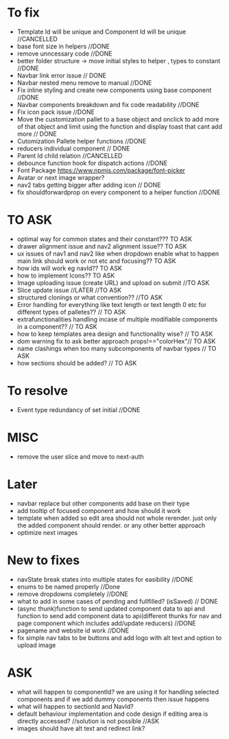 # To fix

- Template Id will be unique and Component Id will be unique //CANCELLED
- base font size in helpers //DONE
- remove unncessary code //DONE
- better folder structure -> move initial styles to helper , types to constant //DONE
- Navbar link error issue // DONE
- Navbar nested menu remove to manual //DONE
- Fix inline styling and create new components using base component //DONE
- Navbar components breakdown and fix code readability //DONE
- Fix icon pack issue //DONE
- Move the customization pallet to a base object and onclick to add more of that object and limit using the function and display toast that cant add more // DONE
- Cutomization Pallete helper functions //DONE
- reducers individual component // DONE
- Parent Id child relation //CANCELLED
- debounce function hook for dispatch actions //DONE
- Font Package https://www.npmjs.com/package/font-picker
- Avatar or next image wrapper?
- nav2 tabs getting bigger after adding icon // DONE
- fix shouldforwardprop on every component to a helper function //DONE

# TO ASK

- optimal way for common states and their constant??? TO ASK
- drawer alignment issue and nav2 alignment issue?? TO ASK
- ux issues of nav1 and nav2 like when dropdown enable what to happen main link should work or not etc and focusing?? TO ASK
- how ids will work eg navId?? TO ASK
- how to implement Icons?? TO ASK
- Image uploading issue (create URL) and upload on submit //TO ASK
- Slice update issue //LATER //TO ASK
- structured clonings or what convention?? //TO ASK
- Error handling for everything like text length or text length 0 etc for different types of palletes?? // TO ASK
- extrafunctionalities handling incase of multiple modifiable components in a component?? // TO ASK
- how to keep templates area design and functionality wise? // TO ASK
- dom warning fix to ask better approach props!=="colorHex"// TO ASK
- name clashings when too many subcomponents of navbar types // TO ASK
- how sections should be added? // TO ASK

# To resolve

- Event type redundancy of set initial //DONE

# MISC

- remove the user slice and move to next-auth

# Later

- navbar replace but other components add base on their type
- add tooltip of focused component and how should it work
- template when added so edit area should not whole rerender. just only the added component should render. or any other better approach
- optimize next images

# New to fixes

- navState break states into multiple states for easibility //DONE
- enums to be named properly //Done
- remove dropdowns completely //DONE
- what to add in some cases of pending and fullfilled? (isSaved) // DONE
- (async thunk)function to send updated component data to api and function to send add component data to api(different thunks for nav and page component which includes add/update reducers) //DONE
- pagename and website id work //DONE
- fix simple nav tabs to be buttons and add logo with alt text and option to upload image

# ASK

- what will happen to componentId? we are using it for handling selected components and if we add dummy components then issue happens
- what will happen to sectionId and NavId?
- default behaviour implementation and code design if editing area is directly accessed? //solution is not possible //ASK
- images should have alt text and redirect link?